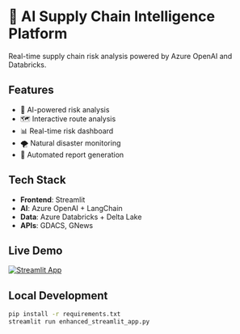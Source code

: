 # 🚢 AI Supply Chain Intelligence Platform

Real-time supply chain risk analysis powered by Azure OpenAI and Databricks.

## Features
- 🤖 AI-powered risk analysis
- 🗺️ Interactive route analysis  
- 📊 Real-time risk dashboard
- 🌪️ Natural disaster monitoring
- 📄 Automated report generation

## Tech Stack
- **Frontend**: Streamlit
- **AI**: Azure OpenAI + LangChain
- **Data**: Azure Databricks + Delta Lake
- **APIs**: GDACS, GNews

## Live Demo
[![Streamlit App](https://static.streamlit.io/badges/streamlit_badge_black_white.svg)](https://supply-chain-ai-smchpstajndwkv8jjb6zwq.streamlit.app/)

## Local Development
```bash
pip install -r requirements.txt
streamlit run enhanced_streamlit_app.py
